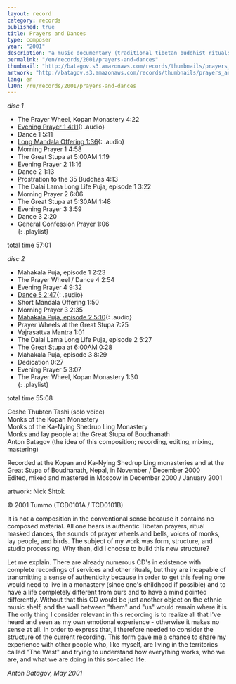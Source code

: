 ```yaml
---
layout: record
category: records
published: true
title: Prayers and Dances
type: composer
year: "2001"
description: "a music documentary (traditional tibetan buddhist rituals) (2CDs)"
permalink: "/en/records/2001/prayers-and-dances"
thumbnail: "http://batagov.s3.amazonaws.com/records/thumbnails/prayers_and_dances2.jpg"
artwork: "http://batagov.s3.amazonaws.com/records/thumbnails/prayers_and_dances2.jpg"
lang: en
l10n: /ru/records/2001/prayers-and-dances
---
```


_disc 1_  

- The Prayer Wheel, Kopan Monastery 4:22	 
- [Evening Prayer 1 4:11](http://batagov.s3.amazonaws.com/records/sounds/evening_prayer1.mp3){: .audio}
- Dance 1 5:11	 
- [Long Mandala Offering 1:36](http://batagov.s3.amazonaws.com/records/sounds/long_mandala.mp3){: .audio}
- Morning Prayer 1 4:58	 
- The Great Stupa at 5:00AM 1:19	 
- Evening Prayer 2 11:16	 
- Dance 2 1:13	 
- Prostration to the 35 Buddhas 4:13	 
- The Dalai Lama Long Life Puja, episode 1 3:22	 
- Morning Prayer 2 6:06	 
- The Great Stupa at 5:30AM 1:48	 
- Evening Prayer 3 3:59	 
- Dance 3 2:20	 
- General Confession Prayer 1:06	 
{: .playlist}

total time 57:01  

_disc 2_  

- Mahakala Puja, episode 1 2:23	 
- The Prayer Wheel / Dance 4 2:54	 
- Evening Prayer 4 9:32	 
- [Dance 5 2:47](http://batagov.s3.amazonaws.com/records/sounds/dance5.mp3){: .audio}
- Short Mandala Offering 1:50	 
- Morning Prayer 3 2:35	 
- [Mahakala Puja, episode 2 5:10](http://batagov.s3.amazonaws.com/records/sounds/mahakala_puja2.mp3){: .audio}
- Prayer Wheels at the Great Stupa 7:25	 
- Vajrasattva Mantra 1:01	 
- The Dalai Lama Long Life Puja, episode 2 5:27	 
- The Great Stupa at 6:00AM 0:28	 
- Mahakala Puja, episode 3 8:29	 
- Dedication 0:27	 
- Evening Prayer 5 3:07	 
- The Prayer Wheel, Kopan Monastery 1:30	 
{: .playlist}  

total time 55:08  

Geshe Thubten Tashi (solo voice)  
Monks of the Kopan Monastery  
Monks of the Ka-Nying Shedrup Ling Monastery  
Monks and lay people at the Great Stupa of Boudhanath  
Anton Batagov (the idea of this composition; recording, editing, mixing, mastering)  

Recorded at the Kopan and Ka-Nying Shedrup Ling monasteries and at the  
Great Stupa of Boudhanath, Nepal, in November / December 2000  
Edited, mixed and mastered in Moscow in December 2000 / January 2001  

artwork: Nick Shtok   

© 2001 Tummo (TCD0101A / TCD0101B) 

It is not a composition in the conventional sense because it contains no composed material. All one hears is authentic Tibetan prayers, ritual masked dances, the sounds of prayer wheels and bells, voices of monks, lay people, and birds. The subject of my work was form, structure, and studio processing. Why then, did I choose to build this new structure?  

Let me explain. There are already numerous CD's in existence with complete recordings of services and other rituals, but they are incapable of transmitting a sense of authenticity because in order to get this feeling one would need to live in a monastery (since one's childhood if possible) and to have a life completely different from ours and to have a mind pointed differently. Without that this CD would be just another object on the ethnic music shelf, and the wall between "them" and "us" would remain where it is. The only thing I consider relevant in this recording is to realize all that I've heard and seen as my own emotional experience - otherwise it makes no sense at all. In order to express that, I therefore needed to consider the structure of the current recording. This form gave me a chance to share my experience with other people who, like myself, are living in the territories called "The West" and trying to understand how everything works, who we are, and what we are doing in this so-called life.  

_Anton Batagov, May 2001_